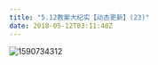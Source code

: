 ```yaml
---
title: "5.12教案大纪实【动态更新】(23)"
date: 2018-05-12T03:11:48Z
---
```


![1590734312](https://user-images.githubusercontent.com/37917810/39953039-40720506-55d5-11e8-9551-089053b2d3ee.jpg)
